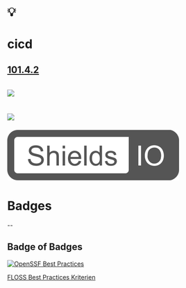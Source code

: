 # 💡
# cicd

[101.4.2](https://github.com/digital-sustainability/module-eoss-ospo101/blob/main/module4/README.md#the-role-of-continuous-integration--testing)
--
![](https://github.com/digital-sustainability/module-eoss-ospo101/raw/main/module4/continuous-integration.png)
--
![](https://github.com/digital-sustainability/module-eoss-ospo101/raw/main/module4/overlapping-test-cycles.png)
--
[![](https://raw.githubusercontent.com/badges/shields/master/readme-logo.svg)](https://github.com/badges/shields/blob/master/README.md)

# Badges
--
## Badge of Badges

[![OpenSSF Best Practices](https://bestpractices.coreinfrastructure.org/projects/1/badge)](https://bestpractices.coreinfrastructure.org/projects/1)

[FLOSS Best Practices Kriterien](https://bestpractices.coreinfrastructure.org/de/criteria)